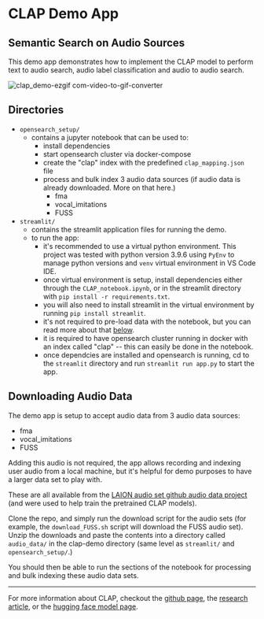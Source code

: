 # CLAP Demo App
## Semantic Search on Audio Sources
This demo app demonstrates how to implement the CLAP model to perform text to audio search, audio label classification and audio to audio search.

![clap_demo-ezgif com-video-to-gif-converter](https://github.com/ajwallacemusic/clap-demo/assets/24554274/e47f41aa-3ed5-4e8d-8c92-a3cf83699559)


## Directories
- `opensearch_setup/`
    - contains a jupyter notebook that can be used to:
        - install dependencies
        - start opensearch cluster via docker-compose
        - create the "clap" index with the predefined `clap_mapping.json` file
        - process and bulk index 3 audio data sources (if audio data is already downloaded. More on that here.)
            - fma
            - vocal_imitations
            - FUSS
- `streamlit/`
    - contains the streamlit application files for running the demo.
    - to run the app:
        - it's recommended to use a virtual python environment. This project was tested with python version 3.9.6 using `PyEnv` to manage python versions and `venv` virtual environment in VS Code IDE.
        - once virtual environment is setup, install dependencies either through the `CLAP_notebook.ipynb`, or in the streamlit directory with `pip install -r requirements.txt`.
        - you will also need to install streamlit in the virtual environment by running `pip install streamlit`.
        - it's not required to pre-load data with the notebook, but you can read more about that [below](https://github.com/ajwallacemusic/clap-demo?tab=readme-ov-file#downloading-audio-data). 
        - it is required to have opensearch cluster running in docker with an index called "clap" -- this can easily be done in the notebook.
        - once dependcies are installed and opensearch is running, cd to the `streamlit` directory and run `streamlit run app.py` to start the app.
    

## Downloading Audio Data
The demo app is setup to accept audio data from 3 audio data sources:
- fma
- vocal_imitations
- FUSS

Adding this audio is not required, the app allows recording and indexing user audio from a local machine, but it's helpful for demo purposes to have a larger data set to play with.

These are all available from the [LAION audio set github audio data project](https://github.com/LAION-AI/audio-dataset) (and were used to help train the pretrained CLAP models).

Clone the repo, and simply run the download script for the audio sets (for example, the `download_FUSS.sh` script will download the FUSS audio set). Unzip the downloads and paste the contents into a directory called `audio_data/` in the clap-demo directory (same level as `streamlit/` and `opensearch_setup/`.)

You should then be able to run the sections of the notebook for processing and bulk indexing these audio data sets.

---

For more information about CLAP, checkout the [github page](https://github.com/LAION-AI/CLAP), the [research article](https://arxiv.org/abs/2211.06687), or the [hugging face model page](https://huggingface.co/docs/transformers/main/en/model_doc/clap).
